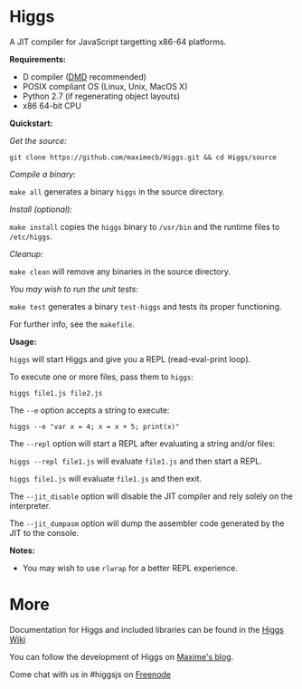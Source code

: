 Higgs
=====

A JIT compiler for JavaScript targetting x86-64 platforms.

**Requirements:**

- D compiler ([DMD](http://dlang.org/dmd-linux.html) recommended)
- POSIX compliant OS (Linux, Unix, MacOS X)
- Python 2.7 (if regenerating object layouts)
- x86 64-bit CPU

**Quickstart:**

*Get the source:*
 
`git clone https://github.com/maximecb/Higgs.git && cd Higgs/source`

*Compile a binary:*
 
`make all`
generates a binary `higgs` in the source directory.

*Install (optional):*
 
`make install` 
copies the `higgs` binary to `/usr/bin` and the runtime files to `/etc/higgs`.

*Cleanup:*

`make clean`
will remove any binaries in the source directory.

*You may wish to run the unit tests:*
 
`make test`
generates a binary `test-higgs` and tests its proper functioning.

For further info, see the `makefile`.

**Usage:**

`higgs` will start Higgs and give you a REPL (read-eval-print loop).

To execute one or more files, pass them to `higgs`:

`higgs file1.js file2.js`

The `--e` option accepts a string to execute:

`higgs --e "var x = 4; x = x + 5; print(x)"`

The `--repl` option will start a REPL after evaluating a string and/or files:

`higgs --repl file1.js` will evaluate `file1.js` and then start a REPL.

`higgs file1.js` will evaluate `file1.js` and then exit.

The `--jit_disable` option will disable the JIT compiler and rely solely on the interpreter.

The `--jit_dumpasm` option will dump the assembler code generated by the JIT to the console.

**Notes:**
 - You may wish to use `rlwrap` for a better REPL experience.

More
=====

Documentation for Higgs and included libraries can be found in the [Higgs Wiki](https://github.com/maximecb/Higgs/wiki)

You can follow the development of Higgs on [Maxime's blog](http://pointersgonewild.wordpress.com/category/higgs/).

Come chat with us in \#higgsjs on [Freenode](http://freenode.net/)
